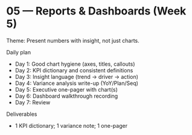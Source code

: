 # 05 — Reports & Dashboards (Week 5)

Theme: Present numbers with insight, not just charts.

Daily plan
- Day 1: Good chart hygiene (axes, titles, callouts)
- Day 2: KPI dictionary and consistent definitions
- Day 3: Insight language (trend → driver → action)
- Day 4: Variance analysis write-up (YoY/Plan/Seq)
- Day 5: Executive one-pager with chart(s)
- Day 6: Dashboard walkthrough recording
- Day 7: Review

Deliverables
- 1 KPI dictionary; 1 variance note; 1 one-pager
